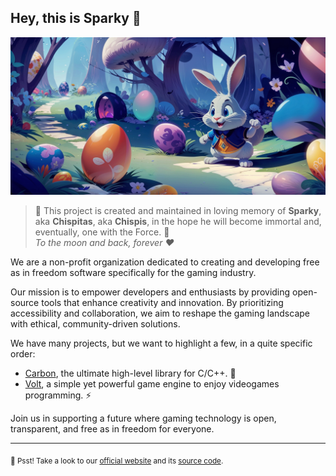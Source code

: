 ## Hey, this is Sparky 👋

![Sparky banner illustration](../assets/banner.png)

> 🐰 This project is created and maintained in loving memory of **Sparky**, aka **Chispitas**, aka **Chispis**, in the hope he will become immortal and, eventually, one with the Force. 🐰 <br>
> *To the moon and back, forever ❤*

We are a non-profit organization dedicated to creating and developing free as in freedom software specifically for the gaming industry.

Our mission is to empower developers and enthusiasts by providing open-source tools that enhance creativity and innovation. By prioritizing accessibility and collaboration, we aim to reshape the gaming landscape with ethical, community-driven solutions.

We have many projects, but we want to highlight a few, in a quite specific order:

- [Carbon](https://github.com/sparky-game/carbon), the ultimate high-level library for C/C++. 🎩
- [Volt](https://github.com/sparky-game/volt), a simple yet powerful game engine to enjoy videogames programming. ⚡️

Join us in supporting a future where gaming technology is open, transparent, and free as in freedom for everyone.

---

<sub>🤫 Psst! Take a look to our [official website](https://sparky-game.org) and its [source code](https://github.com/sparky-game/website).</sub>
